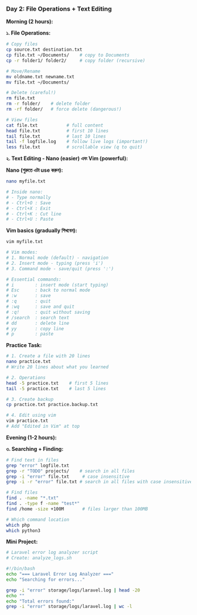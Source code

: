 ### Day 2: File Operations + Text Editing

**Morning (2 hours):**

**১. File Operations:**

```bash
# Copy files
cp source.txt destination.txt
cp file.txt ~/Documents/    # copy to Documents
cp -r folder1/ folder2/     # copy folder (recursive)

# Move/Rename
mv oldname.txt newname.txt
mv file.txt ~/Documents/

# Delete (careful!)
rm file.txt
rm -r folder/    # delete folder
rm -rf folder/   # force delete (dangerous!)

# View files
cat file.txt           # full content
head file.txt          # first 10 lines
tail file.txt          # last 10 lines
tail -f logfile.log    # follow live logs (important!)
less file.txt          # scrollable view (q to quit)
```

**২. Text Editing - Nano (easier) এবং Vim (powerful):**

**Nano (শুরুতে এটা use করুন):**

```bash
nano myfile.txt

# Inside nano:
# - Type normally
# - Ctrl+O : Save
# - Ctrl+X : Exit
# - Ctrl+K : Cut line
# - Ctrl+U : Paste
```

**Vim basics (gradually শিখবেন):**

```bash
vim myfile.txt

# Vim modes:
# 1. Normal mode (default) - navigation
# 2. Insert mode - typing (press 'i')
# 3. Command mode - save/quit (press ':')

# Essential commands:
# i        : insert mode (start typing)
# Esc      : back to normal mode
# :w       : save
# :q       : quit
# :wq      : save and quit
# :q!      : quit without saving
# /search  : search text
# dd       : delete line
# yy       : copy line
# p        : paste
```

**Practice Task:**

```bash
# 1. Create a file with 20 lines
nano practice.txt
# Write 20 lines about what you learned

# 2. Operations
head -5 practice.txt    # first 5 lines
tail -5 practice.txt    # last 5 lines

# 3. Create backup
cp practice.txt practice.backup.txt

# 4. Edit using vim
vim practice.txt
# Add "Edited in Vim" at top
```

**Evening (1-2 hours):**

**৩. Searching + Finding:**

```bash
# Find text in files
grep "error" logfile.txt
grep -r "TODO" projects/    # search in all files
grep -i "error" file.txt     # case insensitive
grep -i -r "error" file.txt # search in all files with case insensitive

# Find files
find . -name "*.txt"
find . -type f -name "test*"
find /home -size +100M       # files larger than 100MB

# Which command location
which php
which python3
```

**Mini Project:**
```bash
# Laravel error log analyzer script
# Create: analyze_logs.sh

#!/bin/bash
echo "=== Laravel Error Log Analyzer ==="
echo "Searching for errors..."

grep -i "error" storage/logs/laravel.log | head -20
echo ""
echo "Total errors found:"
grep -i "error" storage/logs/laravel.log | wc -l
```
